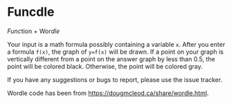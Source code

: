 # Funcdle

*Func*tion + Wor*dle*

Your input is a math formula possibly containing a variable `x`. After
you enter a formula `f(x)`, the graph of `y=f(x)` will be drawn. If a point
on your graph is vertically different from a point on the answer graph by
less than 0.5, the point will be colored black. Otherwise, the point will be
colored gray.

If you have any suggestions or bugs to report, please use the issue tracker.

Wordle code has been from <https://dougmcleod.ca/share/wordle.html>.
